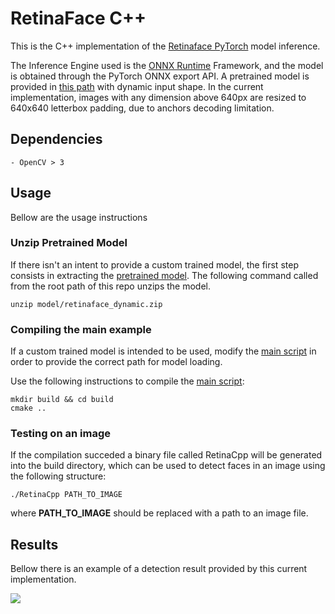 # RetinaFace C++

This is the C++ implementation of the [Retinaface PyTorch](https://github.com/biubug6/Pytorch_Retinaface) model inference.

The Inference Engine used is the [ONNX Runtime](https://onnxruntime.ai/) Framework, and the model is obtained through the PyTorch ONNX export API. A pretrained model is provided in [this path](model/retinaface_dynamic.zip) with dynamic input shape. In the current implementation, images with any dimension above 640px are resized to 640x640 letterbox padding, due to anchors decoding limitation.

## Dependencies
    - OpenCV > 3

## Usage

Bellow are the usage instructions

### Unzip Pretrained Model

If there isn't an intent to provide a custom trained model, the first step consists in extracting the [pretrained model](model/retinaface_dynamic.zip). The following command called from the root path of this repo unzips the model.

```
unzip model/retinaface_dynamic.zip
```

### Compiling the main example

If a custom trained model is intended to be used, modify the [main script](main.cpp) in order to provide the correct path for model loading.

Use the following instructions to compile the [main script](main.cpp):

```
mkdir build && cd build
cmake ..
```

### Testing on an image

If the compilation succeded a binary file called RetinaCpp will be generated into the build directory, which can be used to detect faces in an image using the following structure:

```
./RetinaCpp PATH_TO_IMAGE
```

where **PATH_TO_IMAGE** should be replaced with a path to an image file.

## Results

Bellow there is an example of a detection result provided by this current implementation.

<image align="center" src="det.jpg">


